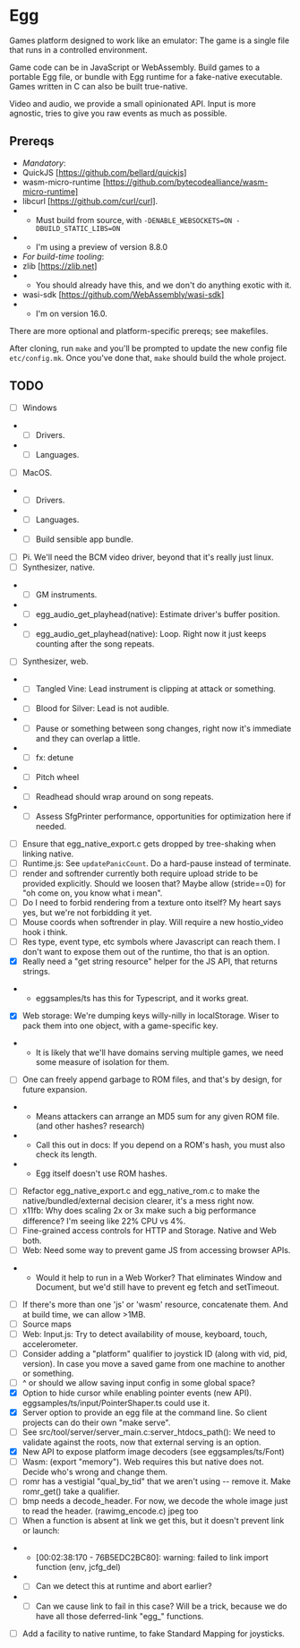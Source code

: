 # Egg

Games platform designed to work like an emulator: The game is a single file that runs in a controlled environment.

Game code can be in JavaScript or WebAssembly.
Build games to a portable Egg file, or bundle with Egg runtime for a fake-native executable.
Games written in C can also be built true-native.

Video and audio, we provide a small opinionated API.
Input is more agnostic, tries to give you raw events as much as possible.

## Prereqs

- *Mandatory*:
- QuickJS [https://github.com/bellard/quickjs]
- wasm-micro-runtime [https://github.com/bytecodealliance/wasm-micro-runtime]
- libcurl [https://github.com/curl/curl].
- - Must build from source, with `-DENABLE_WEBSOCKETS=ON -DBUILD_STATIC_LIBS=ON`
- - I'm using a preview of version 8.8.0
- *For build-time tooling*:
- zlib [https://zlib.net]
- - You should already have this, and we don't do anything exotic with it.
- wasi-sdk [https://github.com/WebAssembly/wasi-sdk]
- - I'm on version 16.0.

There are more optional and platform-specific prereqs; see makefiles.

After cloning, run `make` and you'll be prompted to update the new config file `etc/config.mk`.
Once you've done that, `make` should build the whole project.

## TODO

- [ ] Windows
- - [ ] Drivers.
- - [ ] Languages.
- [ ] MacOS.
- - [ ] Drivers.
- - [ ] Languages.
- - [ ] Build sensible app bundle.
- [ ] Pi. We'll need the BCM video driver, beyond that it's really just linux.
- [ ] Synthesizer, native.
- - [ ] GM instruments.
- - [ ] egg_audio_get_playhead(native): Estimate driver's buffer position.
- - [ ] egg_audio_get_playhead(native): Loop. Right now it just keeps counting after the song repeats.
- [ ] Synthesizer, web.
- - [ ] Tangled Vine: Lead instrument is clipping at attack or something.
- - [ ] Blood for Silver: Lead is not audible.
- - [ ] Pause or something between song changes, right now it's immediate and they can overlap a little.
- - [ ] fx: detune
- - [ ] Pitch wheel
- - [ ] Readhead should wrap around on song repeats.
- - [ ] Assess SfgPrinter performance, opportunities for optimization here if needed.
- [ ] Ensure that egg_native_export.c gets dropped by tree-shaking when linking native.
- [ ] Runtime.js: See `updatePanicCount`. Do a hard-pause instead of terminate.
- [ ] render and softrender currently both require upload stride to be provided explicitly. Should we loosen that? Maybe allow (stride==0) for "oh come on, you know what i mean".
- [ ] Do I need to forbid rendering from a texture onto itself? My heart says yes, but we're not forbidding it yet.
- [ ] Mouse coords when softrender in play. Will require a new hostio_video hook i think.
- [ ] Res type, event type, etc symbols where Javascript can reach them. I don't want to expose them out of the runtime, tho that is an option.
- [x] Really need a "get string resource" helper for the JS API, that returns strings.
- - eggsamples/ts has this for Typescript, and it works great.
- [x] Web storage: We're dumping keys willy-nilly in localStorage. Wiser to pack them into one object, with a game-specific key.
- - It is likely that we'll have domains serving multiple games, we need some measure of isolation for them.
- [ ] One can freely append garbage to ROM files, and that's by design, for future expansion.
- - Means attackers can arrange an MD5 sum for any given ROM file. (and other hashes? research)
- - Call this out in docs: If you depend on a ROM's hash, you must also check its length.
- - Egg itself doesn't use ROM hashes.
- [ ] Refactor egg_native_export.c and egg_native_rom.c to make the native/bundled/external decision clearer, it's a mess right now.
- [ ] x11fb: Why does scaling 2x or 3x make such a big performance difference? I'm seeing like 22% CPU vs 4%.
- [ ] Fine-grained access controls for HTTP and Storage. Native and Web both.
- [ ] Web: Need some way to prevent game JS from accessing browser APIs.
- - Would it help to run in a Web Worker? That eliminates Window and Document, but we'd still have to prevent eg fetch and setTimeout.
- [ ] If there's more than one 'js' or 'wasm' resource, concatenate them. And at build time, we can allow >1MB.
- [ ] Source maps
- [ ] Web: Input.js: Try to detect availability of mouse, keyboard, touch, accelerometer.
- [ ] Consider adding a "platform" qualifier to joystick ID (along with vid, pid, version). In case you move a saved game from one machine to another or something.
- [ ] ^ or should we allow saving input config in some global space?
- [x] Option to hide cursor while enabling pointer events (new API). eggsamples/ts/input/PointerShaper.ts could use it.
- [x] Server option to provide an egg file at the command line. So client projects can do their own "make serve".
- [ ] See src/tool/server/server_main.c:server_htdocs_path(): We need to validate against the roots, now that external serving is an option.
- [x] New API to expose platform image decoders (see eggsamples/ts/Font)
- [ ] Wasm: (export "memory"). Web requires this but native does not. Decide who's wrong and change them.
- [ ] romr has a vestigial "qual_by_tid" that we aren't using -- remove it. Make romr_get() take a qualifier.
- [ ] bmp needs a decode_header. For now, we decode the whole image just to read the header. (rawimg_encode.c) jpeg too
- [ ] When a function is absent at link we get this, but it doesn't prevent link or launch:
- - [00:02:38:170 - 76B5EDC2BC80]: warning: failed to link import function (env, jcfg_del)
- - [ ] Can we detect this at runtime and abort earlier?
- - [ ] Can we cause link to fail in this case? Will be a trick, because we do have all those deferred-link "egg_" functions.
- [ ] Add a facility to native runtime, to fake Standard Mapping for joysticks.
